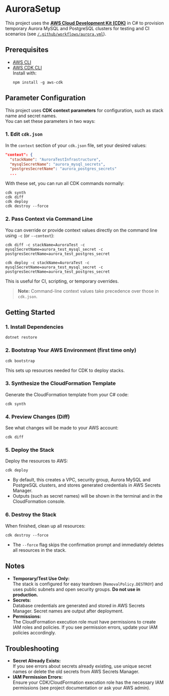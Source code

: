 # AuroraSetup

This project uses the **[AWS Cloud Development Kit (CDK)](https://aws.amazon.com/cdk/)** in C# to provision temporary Aurora MySQL and PostgreSQL clusters for testing and CI scenarios (see [`/.github/workflows/aurora.yml`](../../.github/workflows/aurora.yml)).

## Prerequisites

- [AWS CLI](https://docs.aws.amazon.com/cli/latest/userguide/getting-started-install.html)
- [AWS CDK CLI](https://docs.aws.amazon.com/cdk/latest/guide/getting_started.html)  
  Install with:
  ```
  npm install -g aws-cdk
  ```

## Parameter Configuration

This project uses **CDK context parameters** for configuration, such as stack name and secret names.  
You can set these parameters in two ways:

### 1. **Edit `cdk.json`**

In the `context` section of your `cdk.json` file, set your desired values:

```json
"context": {
  "stackName": "AuroraTestInfrastructure",
  "mysqlSecretName": "aurora_mysql_secrets",
  "postgresSecretName": "aurora_postgres_secrets"
  ...
```

With these set, you can run all CDK commands normally:

```pwsh
cdk synth
cdk diff
cdk deploy
cdk destroy --force
```

### 2. **Pass Context via Command Line**

You can override or provide context values directly on the command line using `-c` (or `--context`):

```pwsh
cdk diff -c stackName=AuroraTest -c mysqlSecretName=aurora_test_mysql_secret -c postgresSecretName=aurora_test_postgres_secret

cdk deploy -c stackName=AuroraTest -c mysqlSecretName=aurora_test_mysql_secret -c postgresSecretName=aurora_test_postgres_secret
```

This is useful for CI, scripting, or temporary overrides.

> **Note:** Command-line context values take precedence over those in `cdk.json`.

## Getting Started

### 1. Install Dependencies

```pwsh
dotnet restore
```

### 2. Bootstrap Your AWS Environment (first time only)

```pwsh
cdk bootstrap
```

This sets up resources needed for CDK to deploy stacks.

### 3. Synthesize the CloudFormation Template

Generate the CloudFormation template from your C# code:

```pwsh
cdk synth
```

### 4. Preview Changes (Diff)

See what changes will be made to your AWS account:

```pwsh
cdk diff
```

### 5. Deploy the Stack

Deploy the resources to AWS:

```pwsh
cdk deploy
```

- By default, this creates a VPC, security group, Aurora MySQL and PostgreSQL clusters, and stores generated credentials in AWS Secrets Manager.
- Outputs (such as secret names) will be shown in the terminal and in the CloudFormation console.

### 6. Destroy the Stack

When finished, clean up all resources:

```pwsh
cdk destroy --force
```

- The `--force` flag skips the confirmation prompt and immediately deletes all resources in the stack.

## Notes

- **Temporary/Test Use Only:**  
  The stack is configured for easy teardown (`RemovalPolicy.DESTROY`) and uses public subnets and open security groups. **Do not use in production.**
- **Secrets:**  
  Database credentials are generated and stored in AWS Secrets Manager. Secret names are output after deployment.
- **Permissions:**  
  The CloudFormation execution role must have permissions to create IAM roles and policies. If you see permission errors, update your IAM policies accordingly.

## Troubleshooting

- **Secret Already Exists:**  
  If you see errors about secrets already existing, use unique secret names or delete the old secrets from AWS Secrets Manager.
- **IAM Permission Errors:**  
  Ensure your CDK/CloudFormation execution role has the necessary IAM permissions (see project documentation or ask your AWS admin).